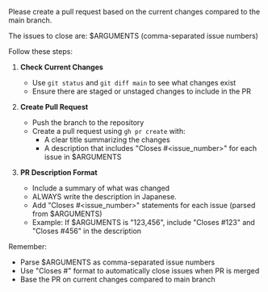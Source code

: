 Please create a pull request based on the current changes compared to the main branch.

The issues to close are: $ARGUMENTS (comma-separated issue numbers)

Follow these steps:

1. **Check Current Changes**

   - Use `git status` and `git diff main` to see what changes exist
   - Ensure there are staged or unstaged changes to include in the PR

2. **Create Pull Request**

   - Push the branch to the repository
   - Create a pull request using `gh pr create` with:
     - A clear title summarizing the changes
     - A description that includes "Closes #<issue_number>" for each issue in $ARGUMENTS

3. **PR Description Format**
   - Include a summary of what was changed
   - ALWAYS write the description in Japanese.
   - Add "Closes #<issue_number>" statements for each issue (parsed from $ARGUMENTS)
   - Example: If $ARGUMENTS is "123,456", include "Closes #123" and "Closes #456" in the description

Remember:

- Parse $ARGUMENTS as comma-separated issue numbers
- Use "Closes #<number>" format to automatically close issues when PR is merged
- Base the PR on current changes compared to main branch